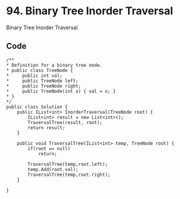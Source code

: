 # 94. Binary Tree Inorder Traversal
Binary Tree Inorder Traversal


## Code
    /**
    * Definition for a binary tree node.
    * public class TreeNode {
    *     public int val;
    *     public TreeNode left;
    *     public TreeNode right;
    *     public TreeNode(int x) { val = x; }
    * }
    */
    public class Solution {
        public IList<int> InorderTraversal(TreeNode root) {
            IList<int> result = new List<int>();
            TraversalTree(result, root);
            return result;
        }
        
        public void TraversalTree(IList<int> temp, TreeNode root) {
            if(root == null)
                return;

            TraversalTree(temp,root.left);
            temp.Add(root.val);
            TraversalTree(temp,root.right);
        }
        
    }